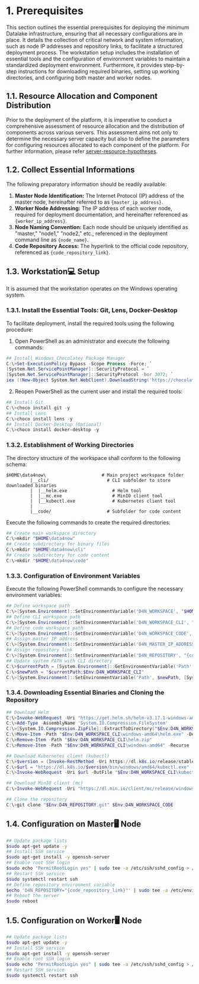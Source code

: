 # 1. Prerequisites

This section outlines the essential prerequisites for deploying the minimum Datalake infrastructure, ensuring that all necessary configurations are in place. It details the collection of critical network and system information, such as node IP addresses and repository links, to facilitate a structured deployment process. The workstation setup includes the installation of essential tools and the configuration of environment variables to maintain a standardized deployment environment. Furthermore, it provides step-by-step instructions for downloading required binaries, setting up working directories, and configuring both master and worker nodes.

## 1.1. Resource Allocation and Component Distribution

Prior to the deployment of the platform, it is imperative to conduct a comprehensive assessment of resource allocation and the distribution of components across various servers. This assessment aims not only to determine the necessary server capacity but also to define the parameters for configuring resources allocated to each component of the platform. For further information, please refer [server-resource-hypotheses](./server-resources-hypothesis.md).

## 1.2. Collect Essential Informations

The following preparatory information should be readily available:

1. **Master Node Identification:** The Internet Protocol (IP) address of the master node, hereinafter referred to as `{master_ip_address}`.
2. **Worker Node Addressing:** The IP address of each worker node, required for deployment documentation, and hereinafter referenced as `{worker_ip_address}`.
3. **Node Naming Convention:** Each node should be uniquely identified as "master," "node1," "node2," etc., referenced in the deployment command line as `{node_name}`.
4. **Code Repository Access:** The hyperlink to the official code repository, referenced as `{code_repository_link}`.

## 1.3. Workstation💻 Setup 

It is assumed that the workstation operates on the Windows operating system.

### 1.3.1. Install the Essential Tools: Git, Lens, Docker-Desktop

To facilitate deployment, install the required tools using the following procedure:

1. Open PowerShell as an administrator and execute the following commands:

```powershell
## Install Windows Chocolatey Package Manager
C:\>Set-ExecutionPolicy Bypass -Scope Process -Force; `
[System.Net.ServicePointManager]::SecurityProtocol = `
[System.Net.ServicePointManager]::SecurityProtocol -bor 3072; `
iex ((New-Object System.Net.WebClient).DownloadString('https://chocolatey.org/install.ps1'))
```

2. Reopen PowerShell as the current user and install the required tools:

```powershell
## Install Git
C:\>choco install git -y
## Install Lens
C:\>choco install lens -y
## Install Docker-Desktop (Optional)
C:\>choco install docker-desktop -y
```

### 1.3.2. Establishment of Working Directories

The directory structure of the workspace shall conform to the following schema:

```
$HOME\data4now\                     # Main project workspace folder
         |__cli/                      # CLI subfolder to store downloaded binaries
         |  |__helm.exe                 # Helm tool
         |  |__mc.exe                   # MinIO client tool
         |  |__kubectl.exe              # Kubernetes client tool
         |
         |__code/                     # Subfolder for code content
```

Execute the following commands to create the required directories:

```powershell
## Create main workspace directory
C:\>mkdir "$HOME\data4now"
## Create subdirectory for binary files
C:\>mkdir "$HOME\data4now\cli"
## Create subdirectory for code content
C:\>mkdir "$HOME\data4now\code"
```

### 1.3.3. Configuration of Environment Variables

Execute the following PowerShell commands to configure the necessary environment variables:

```powershell
## Define workspace path
C:\>[System.Environment]::SetEnvironmentVariable('D4N_WORKSPACE', "$HOME\data4now", [System.EnvironmentVariableTarget]::User)
## Define CLI workspace path
C:\>[System.Environment]::SetEnvironmentVariable('D4N_WORKSPACE_CLI', "$HOME\data4now\cli", [System.EnvironmentVariableTarget]::User)
## Define code workspace path
C:\>[System.Environment]::SetEnvironmentVariable('D4N_WORKSPACE_CODE', "$HOME\data4now\code", [System.EnvironmentVariableTarget]::User)
## Assign master IP address
C:\>[System.Environment]::SetEnvironmentVariable('D4N_MASTER_IP_ADDRESS', "{master_ip_address}", [System.EnvironmentVariableTarget]::User)
## Assign repository link
C:\>[System.Environment]::SetEnvironmentVariable('D4N_REPOSITORY', "{code_repository_link}", [System.EnvironmentVariableTarget]::User)
## Update system PATH with CLI directory
C:\>$currentPath = [System.Environment]::GetEnvironmentVariable('Path', [System.EnvironmentVariableTarget]::User)
C:\>$newPath = "$currentPath;$Env:D4N_WORKSPACE_CLI"
C:\>[System.Environment]::SetEnvironmentVariable('Path', $newPath, [System.EnvironmentVariableTarget]::User)
```

### 1.3.4. Downloading Essential Binaries and Cloning the Repository

```powershell
## Download Helm
C:\>Invoke-WebRequest -Uri "https://get.helm.sh/helm-v3.17.1-windows-amd64.zip" -OutFile "$Env:D4N_WORKSPACE_CLI\helm.zip"
C:\>Add-Type -AssemblyName 'System.IO.Compression.FileSystem'
C:\>[System.IO.Compression.ZipFile]::ExtractToDirectory("$Env:D4N_WORKSPACE_CLI\helm.zip", $Env:D4N_WORKSPACE_CLI)
C:\>Move-Item -Path "$Env:D4N_WORKSPACE_CLI\windows-amd64\helm.exe" -Destination $Env:D4N_WORKSPACE_CLI
C:\>Remove-Item -Path "$Env:D4N_WORKSPACE_CLI\helm.zip"
C:\>Remove-Item -Path "$Env:D4N_WORKSPACE_CLI\windows-amd64" -Recurse

## Download Kubernetes client (kubectl)
C:\>$version = (Invoke-RestMethod -Uri https://dl.k8s.io/release/stable.txt).Trim()
C:\>$url = "https://dl.k8s.io/$version/bin/windows/amd64/kubectl.exe"
C:\>Invoke-WebRequest -Uri $url -OutFile "$Env:D4N_WORKSPACE_CLI\kubectl.exe"

## Download MinIO client (mc)
C:\>Invoke-WebRequest -Uri "https://dl.min.io/client/mc/release/windows-amd64/mc.exe" -OutFile "$Env:D4N_WORKSPACE_CLI\mc.exe"

## Clone the repository
C:\>git clone "$Env:D4N_REPOSITORY.git" $Env:D4N_WORKSPACE_CODE
```

## 1.4. Configuration on Master🖥 Node

```bash
## Update package lists
$sudo apt-get update -y
## Install SSH service
$sudo apt-get install -y openssh-server
## Enable root SSH login
$sudo echo "PermitRootLogin yes" | sudo tee -a /etc/ssh/sshd_config > /dev/null
## Restart SSH service
$sudo systemctl restart ssh
## Define repository environment variable
$echo 'D4N_REPOSITORY="{code_repository_link}"' | sudo tee -a /etc/environment
## Reboot the server
$sudo reboot
```

## 1.5. Configuration on Worker🖥 Node

```bash
## Update package lists
$sudo apt-get update -y
## Install SSH service
$sudo apt-get install -y openssh-server
## Enable root SSH login
$sudo echo "PermitRootLogin yes" | sudo tee -a /etc/ssh/sshd_config > /dev/null
## Restart SSH service
$sudo systemctl restart ssh
```
